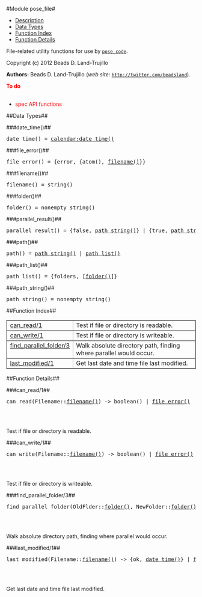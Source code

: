 

#Module pose_file#

* [Description](#description)
* [Data Types](#types)
* [Function Index](#index)
* [Function Details](#functions)


File-related utility functions for use by [`pose_code`](pose_code.md).

Copyright (c) 2012 Beads D. Land-Trujillo

__Authors:__ Beads D. Land-Trujillo (_web site:_ [`http://twitter.com/beadsland`](http://twitter.com/beadsland)).

__<font color="red">To do</font>__
<br></br>

* <font color="red">spec API functions</font>

<a name="types"></a>

##Data Types##




###<a name="type-date_time">date_time()</a>##



<pre>date_time() = <a href="calendar.md#type-date_time">calendar:date_time()</a></pre>



###<a name="type-file_error">file_error()</a>##



<pre>file_error() = {error, {atom(), <a href="#type-filename">filename()</a>}}</pre>



###<a name="type-filename">filename()</a>##



<pre>filename() = string()</pre>



###<a name="type-folder">folder()</a>##



<pre>folder() = nonempty_string()</pre>



###<a name="type-parallel_result">parallel_result()</a>##



<pre>parallel_result() = {false, <a href="#type-path_string">path_string()</a>} | {true, <a href="#type-path_string">path_string()</a>}</pre>



###<a name="type-path">path()</a>##



<pre>path() = <a href="#type-path_string">path_string()</a> | <a href="#type-path_list">path_list()</a></pre>



###<a name="type-path_list">path_list()</a>##



<pre>path_list() = {folders, [<a href="#type-folder">folder()</a>]}</pre>



###<a name="type-path_string">path_string()</a>##



<pre>path_string() = nonempty_string()</pre>
<a name="index"></a>

##Function Index##


<table width="100%" border="1" cellspacing="0" cellpadding="2" summary="function index"><tr><td valign="top"><a href="#can_read-1">can_read/1</a></td><td>Test if file or directory is readable.</td></tr><tr><td valign="top"><a href="#can_write-1">can_write/1</a></td><td>Test if file or directory is writeable.</td></tr><tr><td valign="top"><a href="#find_parallel_folder-3">find_parallel_folder/3</a></td><td>Walk absolute directory path, finding where parallel would occur.</td></tr><tr><td valign="top"><a href="#last_modified-1">last_modified/1</a></td><td>Get last date and time file last modified.</td></tr></table>


<a name="functions"></a>

##Function Details##

<a name="can_read-1"></a>

###can_read/1##


<pre>can_read(Filename::<a href="#type-filename">filename()</a>) -> boolean() | <a href="#type-file_error">file_error()</a></pre>
<br></br>


Test if file or directory is readable.<a name="can_write-1"></a>

###can_write/1##


<pre>can_write(Filename::<a href="#type-filename">filename()</a>) -> boolean() | <a href="#type-file_error">file_error()</a></pre>
<br></br>


Test if file or directory is writeable.<a name="find_parallel_folder-3"></a>

###find_parallel_folder/3##


<pre>find_parallel_folder(OldFlder::<a href="#type-folder">folder()</a>, NewFolder::<a href="#type-folder">folder()</a>, OldPath::<a href="#type-path">path()</a>) -> <a href="#type-parallel_result">parallel_result()</a></pre>
<br></br>


Walk absolute directory path, finding where parallel would occur.<a name="last_modified-1"></a>

###last_modified/1##


<pre>last_modified(Filename::<a href="#type-filename">filename()</a>) -> {ok, <a href="#type-date_time">date_time()</a>} | <a href="#type-file_error">file_error()</a></pre>
<br></br>


Get last date and time file last modified.